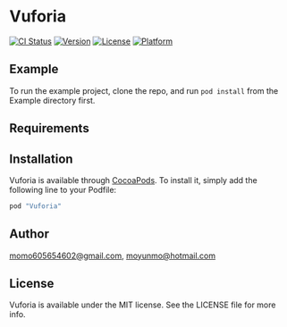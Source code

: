 # Vuforia

[![CI Status](http://img.shields.io/travis/momo605654602@gmail.com/Vuforia.svg?style=flat)](https://travis-ci.org/momo605654602@gmail.com/Vuforia)
[![Version](https://img.shields.io/cocoapods/v/Vuforia.svg?style=flat)](http://cocoapods.org/pods/Vuforia)
[![License](https://img.shields.io/cocoapods/l/Vuforia.svg?style=flat)](http://cocoapods.org/pods/Vuforia)
[![Platform](https://img.shields.io/cocoapods/p/Vuforia.svg?style=flat)](http://cocoapods.org/pods/Vuforia)

## Example

To run the example project, clone the repo, and run `pod install` from the Example directory first.

## Requirements

## Installation

Vuforia is available through [CocoaPods](http://cocoapods.org). To install
it, simply add the following line to your Podfile:

```ruby
pod "Vuforia"
```

## Author

momo605654602@gmail.com, moyunmo@hotmail.com

## License

Vuforia is available under the MIT license. See the LICENSE file for more info.
